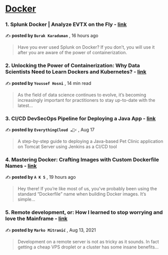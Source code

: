 
<h1><a href=https://medium.com/tag/docker/recommended target="_blank" rel="noopener noreferrer">Docker</a></h1>
<h3>1. Splunk Docker | Analyze EVTX on the Fly - <a href=https://medium.com/detect-fyi/splunk-docker-analyze-evtx-on-the-fly-c222e872a9f2?source=tag_recommended_feed---------0-84----------docker----------ed0e1c7e_07f2_4099_9e07_10c8fdcc34c8------- target="_blank" rel="noopener noreferrer">link</a></h3>

✍️ **posted by `Burak Karaduman`** <date> , 16 hours ago</date>

<blockquote>Have you ever used Splunk on Docker? If you don’t, you will use it after you are aware of the power of containerization.</blockquote>

<h3>2. Unlocking the Power of Containerization: Why Data Scientists Need to Learn Dockers and Kubernetes? - <a href=https://medium.com/gitconnected/unlocking-the-power-of-containerization-why-data-scientists-need-to-learn-dockers-and-kubernetes-b112456c62fc?source=tag_recommended_feed---------1-107----------docker----------ed0e1c7e_07f2_4099_9e07_10c8fdcc34c8------- target="_blank" rel="noopener noreferrer">link</a></h3>

✍️ **posted by `Youssef Hosni`** <date> , 14 min read</date>

<blockquote>As the field of data science continues to evolve, it’s becoming increasingly important for practitioners to stay up-to-date with the latest…</blockquote>

<h3>3. CI/CD DevSecOps Pipeline for Deploying a Java App - <a href=https://medium.com/cloud-native-daily/10-stages-real-world-ci-cd-devsecops-pipeline-for-deployment-of-petclinic-application-f95431bf940?source=tag_recommended_feed---------2-85----------docker----------ed0e1c7e_07f2_4099_9e07_10c8fdcc34c8------- target="_blank" rel="noopener noreferrer">link</a></h3>

✍️ **posted by `EverythingCloud ☁💭⚡`** <date> , Aug 17</date>

<blockquote>A step-by-step guide to deploying a Java-based Pet Clinic application on Tomcat Server using Jenkins as a CI/CD tool</blockquote>

<h3>4. Mastering Docker: Crafting Images with Custom Dockerfile Names - <a href=https://medium.com/hungry-devops/mastering-docker-crafting-images-with-custom-dockerfile-names-61a802d970e7?source=tag_recommended_feed---------3-84----------docker----------ed0e1c7e_07f2_4099_9e07_10c8fdcc34c8------- target="_blank" rel="noopener noreferrer">link</a></h3>

✍️ **posted by `A K S`** <date> , 19 hours ago</date>

<blockquote>Hey there! If you’re like most of us, you’ve probably been using the standard “Dockerfile” name when building Docker images. It’s simple…</blockquote>

<h3>5. Remote development, or: How I learned to stop worrying and love the Mainframe - <a href=https://medium.com/homullus/remote-development-or-how-i-learned-to-stop-worrying-and-love-the-mainframe-90165147a57d?source=tag_recommended_feed---------4-107----------docker----------ed0e1c7e_07f2_4099_9e07_10c8fdcc34c8------- target="_blank" rel="noopener noreferrer">link</a></h3>

✍️ **posted by `Marko Mitranić`** <date> , Aug 13, 2021</date>

<blockquote>Development on a remote server is not as tricky as it sounds. In fact getting a cheap VPS droplet or a cluster has some insane benefits…</blockquote>

